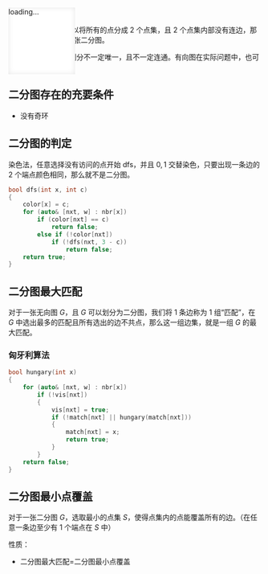 <!--插入内容 start-->
<link rel="shortcut icon" href="/favicon.ico" type="image/x-icon">
<script>
	document.body.parentElement.lang = "zh-cn";
</script>
<script src="/katex/katex.min.js"></script>
<script src="/katex/contrib/auto-render.min.js"></script>
<script src="/codecopy/clipboard.js"></script>
<script defer type="module">
	import { marked } from '../marked.js';
	function showLoader() {
		const loader = document.getElementById('loader');
		loader.style.display = 'flex';
		loader.style.opacity = '1';
	}
	function fadeOutLoader() {
		const loader = document.getElementById('loader');
		loader.style.opacity = '0';
		setTimeout(() => {
			loader.style.display = 'none';
		}, 500);
	}
	// 初始加载检测
	document.addEventListener('DOMContentLoaded', () => {
		// 基础DOM加载完成
		fadeOutLoader();
		// 检测动态DOM更新
		const observer = new MutationObserver((mutations) => {
			if (document.querySelector('[data-loading]')) {
				showLoader();
			} else {
				fadeOutLoader();
			}
		});
		observer.observe(document.body, {
			childList: true,
			subtree: true,
			attributes: true
		});
	});
	showLoader();
	window.myloader = { show: showLoader, hide: fadeOutLoader };
	if (true)
	{
		renderMathInElement(document.body, {
			delimiters: [
				{ left: '$$', right: '$$', display: true },
				{ left: '$', right: '$', display: false },
			],
		});
		function fun() {
			// 获取所有的 <pre><code>...</code></pre> 元素
			var preElements = document.querySelectorAll('pre code');
			// 遍历这些元素
			preElements.forEach(function (codeElement) {
				// 创建复制按钮
				var button = document.createElement('button');
				button.textContent = '复制';
				button.classList.add('codecopy-btn'); // 添加类以便样式化
				// 将按钮添加到 code 元素的父元素（即 pre 元素）中
				var div = document.createElement('div');
				div.style = "width:100%;position: relative;";
				div.appendChild(button);
				codeElement.before(div);
				codeElement.parentElement.classList.add("hljs-prt");
				let x = codeElement;
				// 使用 Clipboard.js 初始化复制功能
				let clipboard = new ClipboardJS(button, {
					text: function (trigger) {
						// 返回要复制的文本
						return x.innerText.replace(/\n\n/g, "\n");
					}
				});
				clipboard.on('success', function (e) {
					console.log('复制成功！', e);
					// 可以在这里修改按钮的文本或样式来表示成功
					e.clearSelection(); // 清除选区
					e.trigger.textContent = '复制成功';
					setTimeout(() => {
						e.trigger.textContent = '复制';
					}, 500);
				});
				clipboard.on('error', function (e) {
					console.error('复制失败！', e);
					// 可以在这里处理错误
					e.trigger.textContent = '复制失败';
					setTimeout(() => {
						e.trigger.textContent = '复制';
					}, 500);
				});
			});
		}
		fun();
		fadeOutLoader();
		window.myloader.hide();
	}
</script>

<div class="loader-overlay" id="loader" style="display: flex;opacity: 1;z-index: 100000000;">
		<div class="loader" style="
    display: flex;
    opacity: 1;
"></div>
		<div class="loader" style="
    position: fixed;
    opacity: 1;
    width: 9.5em;
    height: 9.5em;
    opacity: 1 !important;
    background: white;
    box-shadow: inset 0 0 0.75em rgba(0, 0, 0, 0.1);
"></div>
		<div style="
    position: fixed;
    opacity: 1;
    z-index:999999999;
">loading...</div>
	</div>
<!--插入内容 end-->
# 二分图

若一张无向图 $G$，可以将所有的点分成 $2$ 个点集，且 $2$ 个点集内部没有连边，那么称 $G$ 可以划分为一张二分图。

- 注意：二分图的划分不一定唯一，且不一定连通。有向图在实际问题中，也可以划分一分图

## 二分图存在的充要条件

- 没有奇环

## 二分图的判定

染色法，任意选择没有访问的点开始 dfs，并且 $0,1$ 交替染色，只要出现一条边的 $2$ 个端点颜色相同，那么就不是二分图。

```cpp
bool dfs(int x, int c)
{
	color[x] = c;
	for (auto& [nxt, w] : nbr[x])
		if (color[nxt] == c)
			return false;
		else if (!color[nxt])
			if (!dfs(nxt, 3 - c))
				return false;
	return true;
}
```

## 二分图最大匹配

对于一张无向图 $G$，且 $G$ 可以划分为二分图，我们将 $1$ 条边称为 $1$ 组“匹配”，在 $G$ 中选出最多的匹配且所有选出的边不共点，那么这一组边集，就是一组 $G$ 的最大匹配。

### 匈牙利算法

```cpp
bool hungary(int x)
{
	for (auto& [nxt, w] : nbr[x])
		if (!vis[nxt])
		{
			vis[nxt] = true;
			if (!match[nxt] || hungary(match[nxt]))
			{
				match[nxt] = x;
				return true;
			}
		}
	return false;
}
```

## 二分图最小点覆盖

对于一张二分图 $G$，选取最小的点集 $S$，使得点集内的点能覆盖所有的边。（在任意一条边至少有 $1$ 个端点在 $S$ 中）

性质：

- 二分图最大匹配=二分图最小点覆盖
